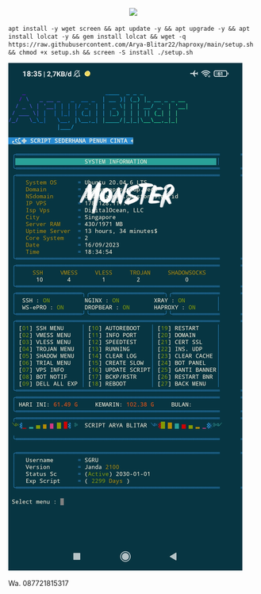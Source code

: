 <p align="center">
<img src="https://readme-typing-svg.herokuapp.com?color=%2336BCF7&center=true&vCenter=true&lines=S+C+R+I+P+T++A+R+Y+A++B+L+I+T+A+R" />
</p>

````
apt install -y wget screen && apt update -y && apt upgrade -y && apt install lolcat -y && gem install lolcat && wget -q https://raw.githubusercontent.com/Arya-Blitar22/haproxy/main/setup.sh && chmod +x setup.sh && screen -S install ./setup.sh
````

![logo](https://raw.githubusercontent.com/Arya-Blitar22/haproxy/main/scp2.png)

Wa. 087721815317

